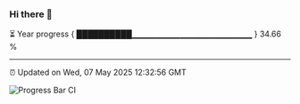 ### Hi there 👋

⏳ Year progress { ██████████▁▁▁▁▁▁▁▁▁▁▁▁▁▁▁▁▁▁▁▁ } 34.66 %

---

⏰ Updated on Wed, 07 May 2025 12:32:56 GMT

![Progress Bar CI](https://github.com/liununu/liununu/workflows/Progress%20Bar%20CI/badge.svg)
